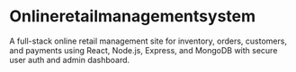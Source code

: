 # Onlineretailmanagementsystem
A full-stack online retail management site for inventory, orders, customers, and payments using React, Node.js, Express, and MongoDB with secure user auth and admin dashboard.
